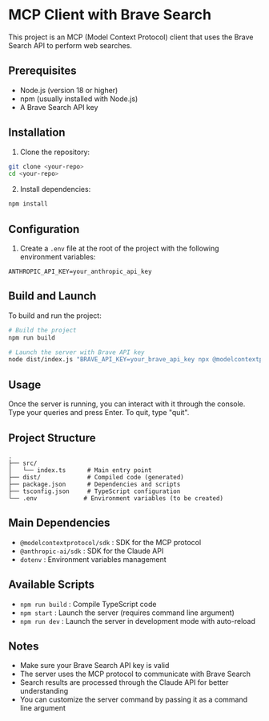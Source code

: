 # MCP Client with Brave Search

This project is an MCP (Model Context Protocol) client that uses the Brave Search API to perform web searches.

## Prerequisites

- Node.js (version 18 or higher)
- npm (usually installed with Node.js)
- A Brave Search API key

## Installation

1. Clone the repository:
```bash
git clone <your-repo>
cd <your-repo>
```

2. Install dependencies:
```bash
npm install
```

## Configuration

1. Create a `.env` file at the root of the project with the following environment variables:
```env
ANTHROPIC_API_KEY=your_anthropic_api_key
```

## Build and Launch

To build and run the project:

```bash
# Build the project
npm run build

# Launch the server with Brave API key
node dist/index.js "BRAVE_API_KEY=your_brave_api_key npx @modelcontextprotocol/server-brave-search"
```

## Usage

Once the server is running, you can interact with it through the console. Type your queries and press Enter. To quit, type "quit".

## Project Structure

```
.
├── src/
│   └── index.ts      # Main entry point
├── dist/             # Compiled code (generated)
├── package.json      # Dependencies and scripts
├── tsconfig.json     # TypeScript configuration
└── .env             # Environment variables (to be created)
```

## Main Dependencies

- `@modelcontextprotocol/sdk` : SDK for the MCP protocol
- `@anthropic-ai/sdk` : SDK for the Claude API
- `dotenv` : Environment variables management

## Available Scripts

- `npm run build` : Compile TypeScript code
- `npm start` : Launch the server (requires command line argument)
- `npm run dev` : Launch the server in development mode with auto-reload

## Notes

- Make sure your Brave Search API key is valid
- The server uses the MCP protocol to communicate with Brave Search
- Search results are processed through the Claude API for better understanding
- You can customize the server command by passing it as a command line argument 